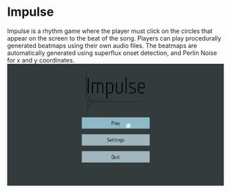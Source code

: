 # Impulse
Impulse is a rhythm game where the player must click on the circles that appear on the screen to the beat of the song. Players can play procedurally generated beatmaps using their own audio files.
The beatmaps are automatically generated using superflux onset detection, and Perlin Noise for x and y coordinates.
![title screen](https://raw.githubusercontent.com/ckonst/Impulse/master/assets/img/Impulse.png)

